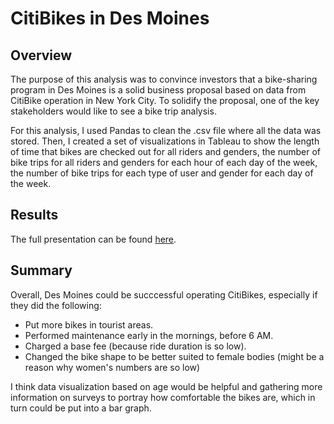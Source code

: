 # CitiBikes in Des Moines

## Overview
The purpose of this analysis was to convince investors that a bike-sharing program in Des Moines is a solid business proposal based on data from CitiBike operation in New York City. To solidify the proposal, one of the key stakeholders would like to see a bike trip analysis.

For this analysis, I used Pandas to clean the .csv file where all the data was stored. Then, I created a set of visualizations in Tableau to show the length of time that bikes are checked out for all riders and genders, the number of bike trips for all riders and genders for each hour of each day of the week, the number of bike trips for each type of user and gender for each day of the week.

## Results

The full presentation can be found [here](https://public.tableau.com/shared/K9652SWRC?:display_count=n&:origin=viz_share_link).






## Summary
Overall, Des Moines could be succcessful operating CitiBikes, especially if they did the following:

* Put more bikes in tourist areas.
* Performed maintenance early in the mornings, before 6 AM.
* Charged a base fee (because ride duration is so low).
* Changed the bike shape to be better suited to female bodies (might be a reason why women's numbers are so low)

I think data visualization based on age would be helpful and gathering more information on surveys to portray how comfortable the bikes are, which in turn could be put into a bar graph. 
